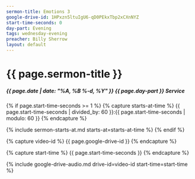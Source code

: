 ```yaml
---
sermon-title: Emotions 3
google-drive-id: 1HPxzn5ltuIgU6-qD0PEkxTbp2xCXnNYZ
start-time-seconds: 0
day-part: Evening
tags: wednesday-evening
preacher: Billy Sherrow
layout: default
---
```


# {{ page.sermon-title }}

##### {{ page.date | date: "%A, %B %-d, %Y" }} {{ page.day-part }} Service

{% if page.start-time-seconds >= 1 %}
{% capture starts-at-time %}
{{ page.start-time-seconds | divided_by: 60 }}:{{ page.start-time-seconds | modulo: 60 }}
{% endcapture %}

{% include sermon-starts-at.md starts-at=starts-at-time %}
{% endif %}

{% capture video-id %}
{{ page.google-drive-id }}
{% endcapture %}

{% capture start-time %}
{{ page.start-time-seconds }}
{% endcapture %}

{% include google-drive-audio.md drive-id=video-id start-time=start-time %}

